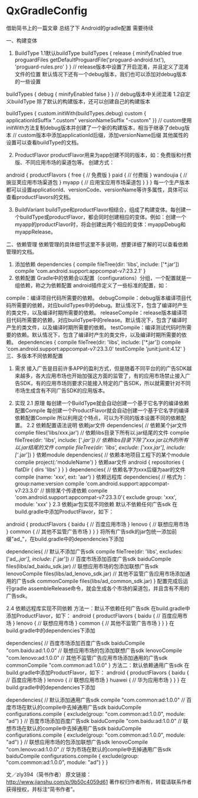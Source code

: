 # QxGradleConfig
借助简书上的一篇文章  总结了下  Android的gradle配置  需要待续

一、构建变体
1. BuildType
1.1默认buildType
buildTypes {
    release {
        minifyEnabled true
        proguardFiles getDefaultProguardFile('proguard-android.txt'), 'proguard-rules.pro'
    }
}
// release版本中设置了开启混淆，并且定义了混淆文件的位置
默认情况下还有一个debug版本，我们也可以添加对debug版本的一些设置

buildTypes {
    debug {
        minifyEnabled false
    }
}
// debug版本中关闭混淆
1.2自定义buildType
除了默认的构建版本，还可以创建自己的构建版本

buildTypes {
    custom.initWith(buildTypes.debug)
    custom {
        applicationIdSuffix  ".custom"
        versionNameSuffix  "-custom"    }}
// custom使用initWith方法复制debug版本并创建了一个新的构建版本，相当于继承了debug版本
// custom版本中添加applicationId后缀，添加versionName后缀
其他属性的设置可以查看buildType的文档。

2. ProductFlavor
productFlavor用来为app创建不同的版本，如：免费版和付费版、不同应用市场的渠道包等。
创建方式：

android {
    productFlavors {
        free { // 免费版
        }
        paid { // 付费版
        }
        wandoujia { // 豌豆荚应用市场渠道包
        }
        myapp { // 应用宝应用市场渠道包
        }
    }
}
每一个生产版本都可以设置applicationId、versionCode、versionName等许多属性，具体可以查看productFlavors的文档。

3. BuildVariant
buildType和productFlavor相结合，组成了构建变体。每创建一个buildType或productFlavor，都会同时创建相应的变体。例如：创建一个myapp的productFlavor时，将会创建出两个相应的变体：myappDebug和myappRelease。

二、依赖管理
依赖管理的具体细节这里不多说明，想要详细了解的可以查看依赖管理的文档。

1. 添加依赖
dependencies {
    compile fileTree(dir: 'libs', include: ['*.jar'])
    compile 'com.android.support:appcompat-v7:23.2.1'
}
2. 依赖配置
Gradle中的依赖会以配置（configurations）分组，一个配置就是一组依赖，称之为依赖配置
android插件定义了一些标准的配置，如：

compile：编译项目代码所需要的依赖。
debugCompile：debug版本编译项目代码所需要的依赖，对应buildTypes中的debug。默认情况下，包含了编译时产生的类文件，以及编译时期所需要的依赖。
releaseCompile：release版本编译项目代码所需要的依赖，对应buildType中的release。默认情况下，包含了编译时产生的类文件，以及编译时期所需要的依赖。
testCompile：编译测试代码时所需要的依赖。默认情况下，包含了编译时产生的类文件，以及编译时期所需要的依赖。
dependencies {
    compile fileTree(dir: 'libs', include: ['*.jar'])
    compile 'com.android.support:appcompat-v7:23.3.0'
    testCompile 'junit:junit:4.12'
}
三、多版本不同依赖配置
1. 需求
接入广告是目前许多APP的盈利方式，但是随着不同平台的的广告SDK越来越多，各大应用市场也开始加强这方面的监管了，有的应用市场禁止接入广告SDK，有的应用市场则要求只能接入特定的广告SDK，所以就需要针对不同市场生成含有不同广告SDK的应用版本。

2. 实现
2.1 原理
每创建一个BuildType就会自动创建一个基于它名字的编译依赖配置<buildType>Compile
每创建一个ProductFlavor就会自动创建一个基于它名字的编译依赖配置<productFlavor>Compile
所以利用这个特点，可以为不同的版本设置不同的依赖配置。
2.2 依赖配置语法说明
依赖jar文件
dependencies{
    // 依赖某个jar文件
    complie files('libs/xxx.jar') 
    // 依赖libs目录下所有以.jar结尾的文件
    complie fileTree(dir: 'libs', include: ['*.jar']) 
    // 依赖libs目录下除了xxx.jar以外的所有以.jar结尾的文件
    complie fileTree(dir: 'libs', exclude: ['xxx.jar'], include: ['*.jar']) 
}
依赖module
dependencies{
    // 依赖本地项目工程下的某个module
    complie project(:'moduleName')
}
依赖aar文件
android {
    repositories {
        flatDir {
            dirs 'libs'
        }
    }
}
dependencies{
    // 依赖名字为xxx后缀为aar的文件
    compile (name: 'xxx', ext: 'aar')
}
依赖远程库
dependencies{
    // 格式为：group:name:version
    compile 'com.android.support:appcompat-v7:23.3.0'
    // 排除某个传递依赖
    compile 'com.android.support:appcompat-v7:23.3.0'{
        exclude group: 'xxx', module: 'xxx'
}
2.3 依赖jar包实现不同依赖
默认不依赖任何广告sdk
在build.gradle中添加ProductFlavor，如下：

android {
    productFlavors {
        baidu { // 百度应用市场
        }
        lenovo { // 联想应用市场
        }
        common { // 其他不监管广告市场
        }
    }
}
将所有广告sdk的jar包统一添加前缀"ad_"，在build.gradle中的dependencies下添加

dependencies{
    // 默认不添加广告sdk
    compile fileTree(dir: 'libs', excludes: ['ad_*.jar'], include: ['*.jar'])
    // 百度市场添加百度广告sdk
    baiduCompile files(libs/ad_baidu_sdk.jar)
    // 联想应用市场的包添加联想广告sdk
    lenovoCompile files(libs/ad_lenovo_sdk.jar)
    // 其他不监管广告应用市场添加通用的广告sdk
    commonCompile files(libs/ad_common_sdk.jar)
}
配置完成后运行gradle assembleRelease命令，就会生成各个市场的渠道包，并且含有不用的广告sdk。

2.4 依赖远程库实现不同依赖
方法一：默认不依赖任何广告sdk
在build.gradle中添加ProductFlavor，如下：
android {
    productFlavors {
        baidu { // 百度应用市场
        }
        lenovo { // 联想应用市场
        }
        common { // 其他不监管广告市场
        }
    }
}
在build.gradle中的dependencies下添加

dependencies{
    // 百度市场添加百度广告sdk
    baiduCompile "com.baidu:ad:1.0.0"
    // 联想应用市场的包添加联想广告sdk
    lenovoCompile "com.lenovo:ad:1.0.0"
    // 其他不监管广告应用市场添加通用的广告sdk
    commonCompile "com.common:ad:1.0.0"
}
方法二：默认依赖通用广告sdk
在build.gradle中添加ProductFlavor，如下：
android {
    productFlavors {
        baidu { // 百度应用市场
        }
        lenovo { // 联想应用市场
        }
        huawei { // 华为应用市场
        }
    }
}
在build.gradle中的dependencies下添加

dependencies{
    // 默认添加通用广告sdk
    compile "com.common:ad:1.0.0"
    // 百度市场在默认的compile中去掉通用广告sdk
    baiduCompile configurations.compile {
        exclude(group: "com.common:ad:1.0.0", module: "ad")
    }
    // 百度市场添加百度广告sdk
    baiduCompile "com.baidu:ad:1.0.0"
    // 联想市场在默认的compile中去掉通用广告sdk
    baiduCompile configurations.compile {
        exclude(group: "com.common:ad:1.0.0", module: "ad")
    }
    // 联想应用市场的包添加联想广告sdk
    lenovoCompile "com.lenovo:ad:1.0.0"
    // 华为市场在默认的compile中去掉通用广告sdk
    baiduCompile configurations.compile {
        exclude(group: "com.common:ad:1.0.0", module: "ad")
    }
}

文／zly394（简书作者）
原文链接：http://www.jianshu.com/p/9b50c4059d61
著作权归作者所有，转载请联系作者获得授权，并标注“简书作者”。